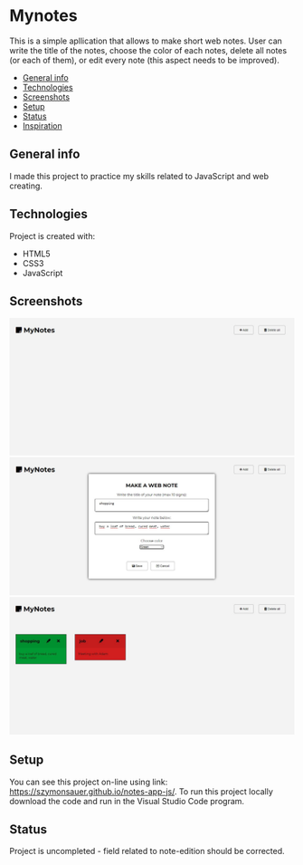 # Mynotes 
This is a simple apllication that allows to make short web notes.
User can write the title of the notes, choose the color of each notes, delete all notes (or each of them),
or edit every note (this aspect needs to be improved). 

* [General info](#general-info)
* [Technologies](#technologies)
* [Screenshots](#screenshots)
* [Setup](#setup)
* [Status](#status)
* [Inspiration](#inspiration)

## General info
I made this project to practice my skills related to JavaScript and web creating. 

## Technologies
Project is created with:
* HTML5
* CSS3
* JavaScript

## Screenshots
![Example screenshot](./img/notes1.jpg)
![Example screenshot](./img/notes2.jpg)
![Example screenshot](./img/notes3.jpg)

## Setup
You can see this project on-line using link: https://szymonsauer.github.io/notes-app-js/.
To run this project locally download the code and run in the Visual Studio Code program. 

## Status
Project is uncompleted - field related to note-edition should be corrected. 


